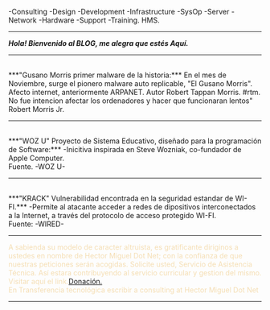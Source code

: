 -Consulting -Design -Development -Infrastructure -SysOp -Server -Network -Hardware -Support -Training.
HMS.
<hr/>

***Hola! Bienvenido al BLOG, me alegra que estés Aquí.*** 
<br>
<hr/>

<br>
***"Gusano Morris primer malware de la historia:***
En el mes de Noviembre, surge el pionero malware auto replicable, "El Gusano Morris".
Afecto internet, anteriormente ARPANET. Autor Robert Tappan Morris. #rtm.
No fue intencion afectar los ordenadores y hacer que funcionaran lentos" Robert Morris Jr.
<hr/>
<br>
  ***"WOZ U" Proyecto de Sistema Educativo, diseñado para la programación de Software:***
  -Inicitiva inspirada en Steve Wozniak, co-fundador de Apple Computer. 
  <br>
Fuente. -WOZ U-
<br>
<hr />
<br>
***"KRACK" Vulnerabilidad encontrada en la seguridad estandar de WI-FI.***
-Permite al atacante acceder a redes de dipositivos interconectados a la Internet, a través del protocolo de acceso protegido WI-FI.
<br/>
Fuente: -WIRED-
<br/>
<hr/>
<font color="Wheat">

A sabienda su modelo de caracter altruista, es gratificante diriginos a ustedes en nombre de Hector Miguel Dot Net;
con la confianza de que nuestras peticiones serán acogidas. Solicite usted, Servicio de Asistencia Técnica. Así estara contribuyendo
al servicio curricular y gestion del mismo. Visitar aquí el link.<a href="https://paypal.me/HectorMiguel36/25/">Donación.</a> 
<br>
En Transferencia tecnológica escribir a consulting at Hector Miguel Dot Net</font>
<hr />


